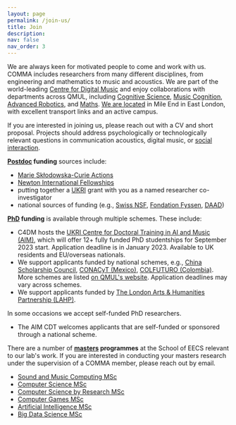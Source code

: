 ```yaml
---
layout: page
permalink: /join-us/
title: Join
description: 
nav: false
nav_order: 3
---
```


We are always keen for motivated people to come and work with us.
COMMA includes researchers from many different disciplines, from engineering and mathematics to music and acoustics.
We are part of the world-leading [Centre for Digital Music](http://c4dm.eecs.qmul.ac.uk/) and enjoy collaborations with departments across QMUL, including [Cognitive Science](http://cogsci.eecs.qmul.ac.uk/), [Music Cognition](http://music-cognition.eecs.qmul.ac.uk/), [Advanced Robotics](https://www.robotics.qmul.ac.uk/), and [Maths](https://www.qmul.ac.uk/maths/research/statistics-and-data-science/).
[We are located](/contact/) in Mile End in East London, with excellent transport links and an active campus.

If you are interested in joining us, please reach out with a CV and short proposal. Projects should address psychologically or technologically relevant questions in communication acoustics, digital music, or [social interaction](https://www.qmul.ac.uk/research/faculties-and-research-centres/science-and-engineering/social-interaction-health-and-wellbeing/).   


<!-- #### Postdocs -->

<b><u>Postdoc</u> funding</b> sources include:

* [Marie Skłodowska-Curie Actions](https://marie-sklodowska-curie-actions.ec.europa.eu/actions/postdoctoral-fellowships)
* [Newton International Fellowships](https://royalsociety.org/grants-schemes-awards/grants/newton-international/) 
* putting together a [UKRI](https://www.ukri.org/opportunity/) grant with you as a named researcher co-investigator
* national sources of funding (e.g., [Swiss NSF](https://www.snf.ch/en), [Fondation Fyssen](https://www.fondationfyssen.fr/en/), [DAAD](https://www.daad.de/de/))

<!-- #### PhD research -->

<b><u>PhD</u> funding</b> is available through multiple schemes. These include:

* C4DM hosts the [UKRI Centre for Doctoral Training in AI and Music (AIM)](https://aim.qmul.ac.uk/), which will offer 12+ fully funded PhD studentships for September 2023 start. Application deadline is in January 2023. Available to UK residents and EU/overseas nationals.
* We support applicants funded by national schemes, e.g., [China Scholarship Council](https://www.qmul.ac.uk/scholarships/items/china-scholarship-council-scholarships.html), [CONACyT (Mexico)](https://www.qmul.ac.uk/scholarships/items/conacyt-scholarships.html), [COLFUTURO (Colombia)](https://www.qmul.ac.uk/scholarships/items/colfuturo-scholarships.html). More schemes are listed [on QMUL's website](https://www.qmul.ac.uk/postgraduate/research/funding_phd/studentships/). Application deadlines may vary across schemes.
* We support applicants funded by [The London Arts & Humanities Partnership (LAHP)](https://www.lahp.ac.uk/prospective-students/). 

In some occasions we accept self-funded PhD researchers. 

* The AIM CDT welcomes applicants that are self-funded or sponsored through a national scheme. 

<!-- #### Masters students -->

There are a number of <b><u>masters</u> programmes</b> at the School of EECS relevant to our lab's work. If you are interested in conducting your masters research under the supervision of a COMMA member, please reach out by email.

* [Sound and Music Computing MSc](https://www.qmul.ac.uk/postgraduate/taught/coursefinder/courses/sound-and-music-computing-msc/)
* [Computer Science MSc](https://www.qmul.ac.uk/postgraduate/taught/coursefinder/courses/computer-science-msc/)
* [Computer Science by Research MSc](https://www.qmul.ac.uk/postgraduate/taught/coursefinder/courses/computer-science-by-research-msc/)
* [Computer Games MSc](https://www.qmul.ac.uk/postgraduate/taught/coursefinder/courses/computer-games-msc/)
* [Artificial Intelligence MSc](https://www.qmul.ac.uk/postgraduate/taught/coursefinder/courses/artificial-intelligence-msc/)
* [Big Data Science MSc](https://www.qmul.ac.uk/postgraduate/taught/coursefinder/courses/big-data-science-msc/)
